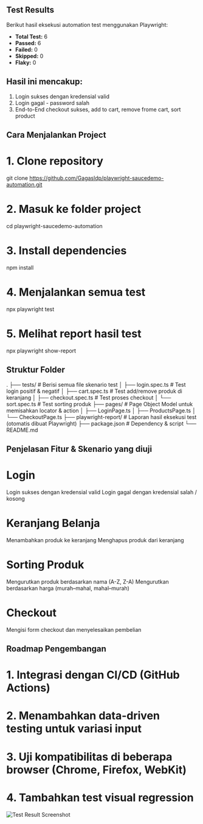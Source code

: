 ## Test Results

Berikut hasil eksekusi automation test menggunakan Playwright:

- **Total Test:** 6
- **Passed:** 6
- **Failed:** 0
- **Skipped:** 0
- **Flaky:** 0

## Hasil ini mencakup:
1. Login sukses dengan kredensial valid
2. Login gagal - password salah
3. End-to-End checkout sukses, add to cart, remove frome cart, sort product

## Cara Menjalankan Project
# 1. Clone repository
git clone https://github.com/Gagasldp/playwright-saucedemo-automation.git

# 2. Masuk ke folder project
cd playwright-saucedemo-automation

# 3. Install dependencies
npm install

# 4. Menjalankan semua test
npx playwright test

# 5. Melihat report hasil test
npx playwright show-report

## Struktur Folder
.
├── tests/               # Berisi semua file skenario test
│   ├── login.spec.ts     # Test login positif & negatif
│   ├── cart.spec.ts      # Test add/remove produk di keranjang
│   ├── checkout.spec.ts  # Test proses checkout
│   └── sort.spec.ts      # Test sorting produk
├── pages/               # Page Object Model untuk memisahkan locator & action
│   ├── LoginPage.ts
│   ├── ProductsPage.ts
│   └── CheckoutPage.ts
├── playwright-report/   # Laporan hasil eksekusi test (otomatis dibuat Playwright)
├── package.json         # Dependency & script
└── README.md

## Penjelasan Fitur & Skenario yang diuji
# Login

Login sukses dengan kredensial valid
Login gagal dengan kredensial salah / kosong

# Keranjang Belanja

Menambahkan produk ke keranjang
Menghapus produk dari keranjang

# Sorting Produk

Mengurutkan produk berdasarkan nama (A-Z, Z-A)
Mengurutkan berdasarkan harga (murah–mahal, mahal–murah)

# Checkout

Mengisi form checkout dan menyelesaikan pembelian

## Roadmap Pengembangan

# 1. Integrasi dengan CI/CD (GitHub Actions)
# 2. Menambahkan data-driven testing untuk variasi input
# 3. Uji kompatibilitas di beberapa browser (Chrome, Firefox, WebKit)
# 4. Tambahkan test visual regression

![Test Result Screenshot](assets/test-result.png)